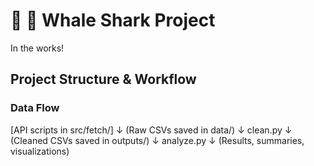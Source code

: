 # 🐋 🦈 Whale Shark Project

In the works! 




## Project Structure & Workflow

### Data Flow

[API scripts in src/fetch/]
    ↓
(Raw CSVs saved in data/)
    ↓
clean.py
    ↓
(Cleaned CSVs saved in outputs/)
    ↓
analyze.py
    ↓
(Results, summaries, visualizations)


